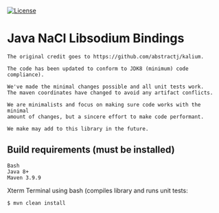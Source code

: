 [![License](https://img.shields.io/:license-Apache2-blue.svg)](http://www.apache.org/licenses/LICENSE-2.0)

# Java NaCl Libsodium Bindings 

```
The original credit goes to https://github.com/abstractj/kalium. 

The code has been updated to conform to JDK8 (minimum) code compliance).

We've made the minimal changes possible and all unit tests work.
The maven coordinates have changed to avoid any artifact conflicts.

We are minimalists and focus on making sure code works with the minimal
amount of changes, but a sincere effort to make code performant.

We make may add to this library in the future.
```

## Build requirements (must be installed)

```
Bash
Java 8+
Maven 3.9.9
```

Xterm Terminal using bash (compiles library and runs unit tests:
```
$ mvn clean install
```
 


